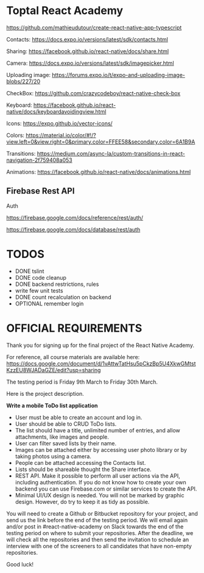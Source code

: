 # Toptal React Academy

https://github.com/mathieudutour/create-react-native-app-typescript

Contacts: https://docs.expo.io/versions/latest/sdk/contacts.html

Sharing: https://facebook.github.io/react-native/docs/share.html

Camera: https://docs.expo.io/versions/latest/sdk/imagepicker.html

Uploading image: https://forums.expo.io/t/expo-and-uploading-image-blobs/227/20

CheckBox: https://github.com/crazycodeboy/react-native-check-box

Keyboard: https://facebook.github.io/react-native/docs/keyboardavoidingview.html

Icons: https://expo.github.io/vector-icons/

Colors: https://material.io/color/#!/?view.left=0&view.right=0&primary.color=FFEE58&secondary.color=6A1B9A

Transitions: https://medium.com/async-la/custom-transitions-in-react-navigation-2f759408a053

Animations: https://facebook.github.io/react-native/docs/animations.html

## Firebase Rest API

Auth

https://firebase.google.com/docs/reference/rest/auth/

https://firebase.google.com/docs/database/rest/auth

# TODOS

* DONE tslint
* DONE code cleanup
* DONE backend restrictions, rules
* write few unit tests
* DONE count recalculation on backend
* OPTIONAL remember login

# OFFICIAL REQUIREMENTS

Thank you for signing up for the final project of the React Native Academy.

For reference, all course materials are available here:
https://docs.google.com/document/d/1vAttwTatHsu5pCkzBp5U4XkwGMtstKzzEU8WJADaGZE/edit?usp=sharing

The testing period is Friday 9th March to Friday 30th March.

Here is the project description.

**Write a mobile ToDo list application**

* User must be able to create an account and log in.
* User should be able to CRUD ToDo lists.
* The list should have a title, unlimited number of entries, and allow attachments, like images and people.
* User can filter saved lists by their name.
* Images can be attached either by accessing user photo library or by taking photos using a camera.
* People can be attached accessing the Contacts list.
* Lists should be shareable thought the Share interface.
* REST API. Make it possible to perform all user actions via the API, including authentication. If you do not know how to create your own backend you can use Firebase.com or similar services to create the API.
* Minimal UI/UX design is needed. You will not be marked by graphic design. However, do try to keep it as tidy as possible.

You will need to create a Github or Bitbucket repository for your project, and send us the link before the end of the testing period. We will email again and/or post in #react-native-academy on Slack towards the end of the testing period on where to submit your repositories. After the deadline, we will check all the repositories and then send the invitation to schedule an interview with one of the screeners to all candidates that have non-empty repositories.

Good luck!

